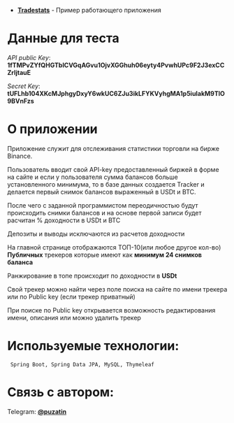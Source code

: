* **[Tradestats](http://www.tradestats.store/)** - Пример работающего приложения

# Данные для теста

*API public Key*:
**1fTMPvZYfQHGTbICVGqAGvu1OjvXGGhuh06eyty4PvwhUPc9F2J3exCCZrIjtauE**

*Secret Key*:
**tUFLhb104XKcMJphgyDxyY6wkUC6ZJu3ikLFYKVyhgMA1p5iuIakM9TlO9BVnFzs**
# О приложении

Приложение служит для отслеживания статистики торговли на бирже Binance. 

Пользователь вводит свой API-key предоставленный биржей в форме на сайте
и если у пользователя сумма балансов больше установленного минимума, то 
в базе данных создается Tracker и делается первый снимок балансов выраженный в USDt и BTC.

После чего с заданной программистом переодичностью будут происходить снимки балансов
и на основе первой записи будет расчитан % доходности в USDt и BTC

Депозиты и выводы исключаются из расчетов доходности

На главной странице отображаются ТОП-10(или любое другое кол-во) **Публичных** трекеров которые имеют как **минимум 24 снимков баланса**


Ранжирование в топе происходит по доходности в **USDt**

Свой трекер можно найти через поле поиска на сайте по имени трекера или по Public key (если трекер приватный)

При поиске по Public key открывается возможность редактирования имени, описания или можно удалить трекер

# Используемые технологии:
```
 Spring Boot, Spring Data JPA, MySQL, Thymeleaf
```

# Связь с автором:

Telegram: **[@puzatin](http://t.me/puzatins)**



